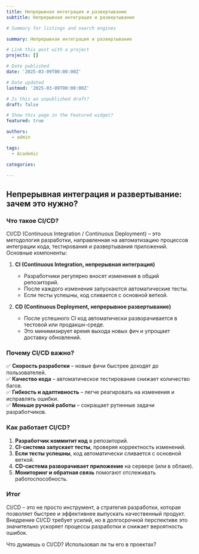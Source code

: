```yaml
---
title: Непрерывная интеграция и развертывание
subtitle: Непрерывная интеграция и развертывание

# Summary for listings and search engines

summary: Непрерывная интеграция и развертывание

# Link this post with a project
projects: []

# Date published
date: '2025-03-09T00:00:00Z'

# Date updated
lastmod: '2025-03-09T00:00:00Z'

# Is this an unpublished draft?
draft: false

# Show this page in the Featured widget?
featured: true

authors:
  - admin

tags:
  - Academic

categories:
  
---
```


## Непрерывная интеграция и развертывание: зачем это нужно?

### Что такое CI/CD?

CI/CD (Continuous Integration / Continuous Deployment) – это методология разработки, направленная на автоматизацию процессов интеграции кода, тестирования и развертывания приложений. Основные компоненты:

1. **CI (Continuous Integration, непрерывная интеграция)**  
   - Разработчики регулярно вносят изменения в общий репозиторий.
   - После каждого изменения запускаются автоматические тесты.
   - Если тесты успешны, код сливается с основной веткой.

2. **CD (Continuous Deployment, непрерывное развертывание)**  
   - После успешного CI код автоматически разворачивается в тестовой или продакшн-среде.
   - Это минимизирует время выхода новых фич и упрощает доставку обновлений.

### Почему CI/CD важно?

✅ **Скорость разработки** – новые фичи быстрее доходят до пользователей.  
✅ **Качество кода** – автоматическое тестирование снижает количество багов.  
✅ **Гибкость и адаптивность** – легче реагировать на изменения и исправлять ошибки.  
✅ **Меньше ручной работы** – сокращает рутинные задачи разработчиков.  

### Как работает CI/CD?

1. **Разработчик коммитит код** в репозиторий.
2. **CI-система запускает тесты**, проверяя корректность изменений.
3. **Если тесты успешны**, код автоматически сливается с основной веткой.
4. **CD-система разворачивает приложение** на сервере (или в облаке).
5. **Мониторинг и обратная связь** помогают отслеживать работоспособность.

### Итог

CI/CD – это не просто инструмент, а стратегия разработки, которая позволяет быстрее и эффективнее выпускать качественный продукт. Внедрение CI/CD требует усилий, но в долгосрочной перспективе это значительно ускоряет процессы разработки и снижает вероятность ошибок.

Что думаешь о CI/CD? Использовал ли ты его в проектах?
